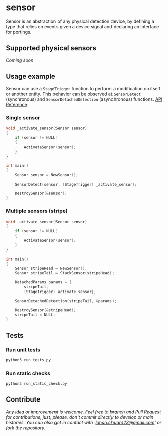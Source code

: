 # sensor
Sensor is an abstraction of any physical detection device, by
defining a type that relies on events given a device signal and declaring an interface for portings.

## Supported physical sensors 

_Coming soon_

## Usage example

Sensor can use a `StageTrigger` function to perform a modification on itself
or another entity. This behavior can be observed at `SensorDetect` (synchronous)
and `SensorDetachedDetection` (asynchronous) functions. [API Reference](core/sensor/sensor.h).

### Single sensor

```c
void _activate_sensor(Sensor sensor)
{
    if (sensor != NULL)
    {
        ActivateSensor(sensor);
    }
}

int main()
{
    Sensor sensor = NewSensor();

    SensorDetect(sensor, (StageTrigger) _activate_sensor);

    DestroySensor(&sensor);
}
```

### Multiple sensors (stripe)

```c
void _activate_sensor(Sensor sensor)
{
    if (sensor != NULL)
    {
        ActivateSensor(sensor);
    }
}

int main()
{
    Sensor stripeHead = NewSensor();
    Sensor stripeTail = StackSensor(stripeHead);

    DetachedParams params = {
        stripeTail,
        (StageTrigger)_activate_sensor};

    SensorDetachedDetection(stripeTail, &params);

    DestroySensor(&stripeHead);
    stripeTail = NULL;
}
```

## Tests

### Run unit tests

``` bash
python3 run_tests.py
```

### Run static checks

``` bash
python3 run_static_check.py
```

## Contribute

_Any idea or improvement is welcome. Feel free to branch and Pull Request for contributions, just, please, don't commit directly to develop or main histories. You can also get in contact with 'lohan.chuan123@gmail.com' or fork the repository._
